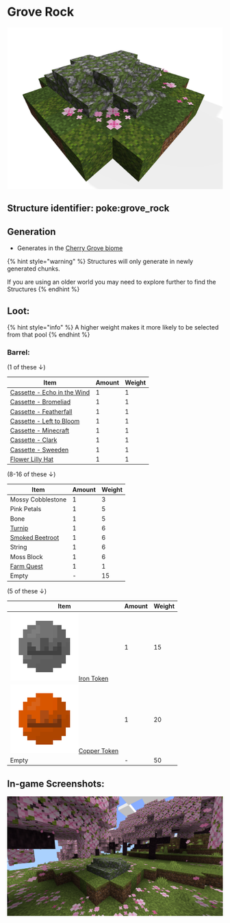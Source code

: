 # Grove Rock

![](https://github.com/ItsMePok/PFE/blob/wikiAssets/Structures/grove_rock.png)

## **Structure identifier:** poke:grove\_rock <a href="#identifier" id="identifier"></a>

## Generation

* Generates in the [Cherry Grove biome](https://minecraft.wiki/w/Cherry_Grove)

{% hint style="warning" %}
Structures will only generate in newly generated chunks.&#x20;

If you are using an older world you may need to explore further to find the Structures
{% endhint %}



## Loot:

{% hint style="info" %}
A higher weight makes it more likely to be selected from that pool
{% endhint %}

### **Barrel:**

(1 of these ↓)

| Item                                                                                       | Amount | Weight |
| ------------------------------------------------------------------------------------------ | ------ | ------ |
| [Cassette - Echo in the Wind](https://github.com/ItsMePok/PFE/wiki/Cassette-EchoInTheWind) | 1      | 1      |
| [Cassette - Bromeliad](https://github.com/ItsMePok/PFE/wiki/Cassette-Bromeliad)            | 1      | 1      |
| [Cassette - Featherfall](https://github.com/ItsMePok/PFE/wiki/Cassette-Featherfall)        | 1      | 1      |
| [Cassette - Left to Bloom](https://github.com/ItsMePok/PFE/wiki/Cassette-LeftToBloom)      | 1      | 1      |
| [Cassette - Minecraft](https://github.com/ItsMePok/PFE/wiki/Cassette-Minecraft)            | 1      | 1      |
| [Cassette - Clark](https://github.com/ItsMePok/PFE/wiki/Cassette-Clark)                    | 1      | 1      |
| [Cassette - Sweeden](https://github.com/ItsMePok/PFE/wiki/Cassette-Sweeden)                | 1      | 1      |
| [Flower Lilly Hat](https://github.com/ItsMePok/PFE/wiki/Flower-Lilly-Hat)                  | 1      | 1      |

(8-16 of these ↓)

| Item                                                                    | Amount | Weight |
| ----------------------------------------------------------------------- | ------ | ------ |
| Mossy Cobblestone                                                       | 1      | 3      |
| Pink Petals                                                             | 1      | 5      |
| Bone                                                                    | 1      | 5      |
| [Turnip](https://github.com/ItsMePok/PFE/wiki/Turnip)                   | 1      | 6      |
| [Smoked Beetroot](https://github.com/ItsMePok/PFE/wiki/Smoked-Beetroot) | 1      | 6      |
| String                                                                  | 1      | 6      |
| Moss Block                                                              | 1      | 6      |
| [Farm Quest](https://github.com/ItsMePok/PFE/wiki/Farm-Quest)           | 1      | 1      |
| Empty                                                                   | -      | 15     |

(5 of these ↓)

| Item                                                                                                                                                                              | Amount | Weight |
| --------------------------------------------------------------------------------------------------------------------------------------------------------------------------------- | ------ | ------ |
| [<img src="https://github.com/ItsMePok/PFE/blob/wikiAssets/wikiMain/iron_token.png?raw=true" alt="" data-size="line">Iron Token](../items/currency/tokens/iron-token.md)     | 1      | 15     |
| [<img src="https://github.com/ItsMePok/PFE/blob/wikiAssets/wikiMain/copper_token.png?raw=true" alt="" data-size="line">Copper Token](../items/currency/tokens/copper-token.md) | 1      | 20     |
| Empty                                                                                                                                                                             | -      | 50     |

## In-game Screenshots:

![Grove Rock Generation in the Cherry Grove](https://github.com/ItsMePok/PFE/blob/wikiAssets/Structures/GroveRockInGame.png)
